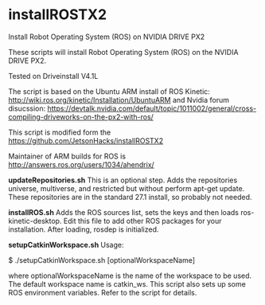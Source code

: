 # installROSTX2
Install Robot Operating System (ROS) on NVIDIA DRIVE PX2

These scripts will install Robot Operating System (ROS) on the NVIDIA DRIVE PX2.

Tested on Driveinstall V4.1L

The script is based on the Ubuntu ARM install of ROS Kinetic: http://wiki.ros.org/kinetic/Installation/UbuntuARM and Nvidia forum disucssion: https://devtalk.nvidia.com/default/topic/1011002/general/cross-compiling-driveworks-on-the-px2-with-ros/

This script is modified form the https://github.com/JetsonHacks/installROSTX2

Maintainer of ARM builds for ROS is http://answers.ros.org/users/1034/ahendrix/

<strong>updateRepositories.sh</strong>
This is an optional step. Adds the repositories universe, multiverse, and restricted but without perform apt-get update. These repositories are in the standard 27.1 install, so probably not needed.

<strong>installROS.sh</strong>
Adds the ROS sources list, sets the keys and then loads ros-kinetic-desktop. Edit this file to add other ROS packages for your installation. After loading, rosdep is initialized.

<strong>setupCatkinWorkspace.sh</strong>
Usage:

$ ./setupCatkinWorkspace.sh [optionalWorkspaceName]

where optionalWorkspaceName is the name of the workspace to be used. The default workspace name is catkin_ws. This script also sets up some ROS environment variables. Refer to the script for details.

